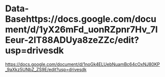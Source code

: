 # Data-Basehttps://docs.google.com/document/d/1yX26mFd_uonRZpnr7Hv_7lEeur-2IT88ADUya8zeZZc/edit?usp=drivesdk 
https://docs.google.com/document/d/1noGk4ELUebNuamBc64cOxNJ80KP_9aXkz5UNbZ_ZS9E/edit?usp=drivesdk
